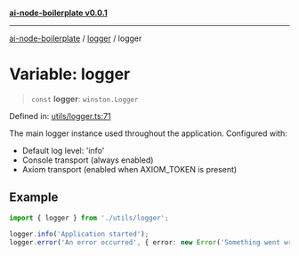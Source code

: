 [**ai-node-boilerplate v0.0.1**](../../README.md)

***

[ai-node-boilerplate](../../modules.md) / [logger](../README.md) / logger

# Variable: logger

> `const` **logger**: `winston.Logger`

Defined in: [utils/logger.ts:71](https://github.com/javeoff/ai-node-boilerplate/blob/2152fde227e8eb38820644596406b15209b94ec9/src/utils/logger.ts#L71)

The main logger instance used throughout the application.
Configured with:
- Default log level: 'info'
- Console transport (always enabled)
- Axiom transport (enabled when AXIOM_TOKEN is present)

## Example

```typescript
import { logger } from './utils/logger';

logger.info('Application started');
logger.error('An error occurred', { error: new Error('Something went wrong') });
```
